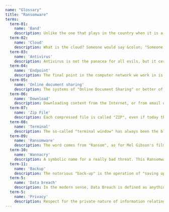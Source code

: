 ```yaml
---
name: "Glossary"
title: "Ransomware"
terms:
  term-01:
    name: 'Band' 
    description: Unlike the one that plays in the country when it is a party, the "Internet Band" is the amplitude available for your connection to the WEB &colon; the greater the "Bandwidth" the greater the amount of data exchanged ... Like a computer highway, our connection. Ever heard of megabits per second?
  term-02:
    name: 'Cloud'
    description: What is the cloud? Someone would say &colon; "Someone else's computer!". In reality we have to imagine the cloud as a set of many computers that are connected together so tightly, to appear a single large processing center, of which each user uses only a small part. It has different variations, private, hybrid and public, but its nature does not change &colon; shared resources logically divided between different users.
  term-03:
    name: 'Antivirus'
    description: Antivirus is not the panacea for all evils, but it certainly represents a countermeasure without which a PC hardly remains immune from "malicious" software. To guarantee that old threats cannot do new damage, the antivirus has a series of functions that ensure that what is known as harmful does not harm the system it is running on. It is an "endpoint" protection system.
  term-04:
    name: 'Endpoint'
    description: The final point in the computer network we work in is ... our own computer. Every system that has an input / output from outside the IT network is called an "endpoint". The term can have different meanings (mobile endpoint = cellular), but always represents the device in use by the user.
  term-05:
    name: 'Online document sharing'
    description: The systems of "Online Document Sharing" or better of "Document Management", are systems that allow multiple users to access the same data through the cloud. Often they also allow you to work directly online, but generally they are used for the exchange of large documents, when you want to give access to multiple or very large documents.
  term-06:
    name: 'Download'
    description: Downloading content from the Internet, or from email or any other service accessible from your PC. is an important time for preventing serious cyber threats, in fact &colon; every time you "download" something, by clicking on it with the mouse, you are actually putting on your computer data that if they contained executable code, could cause damage. You could object &colon; "But if I don't run it, it can't happen" ... It is not always true that to let a threat "start", once downloaded, you have to wait for your click, sometimes the threats are hidden but they start automatically because they exploit an invisible vulnerability.
  term-07:
    name: 'Zip File'
    description: Each compressed file is called "ZIP", even if today there are different standards (RAR, 7ZIP, TAR, etc etc etc. A compressed file, in addition to being deceptive, can contain contents that once extracted are automatically executed, you should always analyze the compressed files before decompressing them. Especially when password protected, protection often used to deceive the computer tools used to protect systems, such as firewalls and antivirus.
  term-08:
    name: 'Terminal'
    description: The so-called "terminal window" has always been the black window in which, in the films in which Pirates are presented at work, the hacker writes a very long and very fast sequence of meaningless characters ... :) But putting aside the hilarity &colon; it is the window where commands are launched that "speak" directly to your computer's operating system, in fact allowing you to perform operations, usually important. If you see it appearing in an "unusual" way, it could be that some service that you don't see on screen is doing something without your knowledge.
  term-09:
    name: 'Ransomware'
    description: The word comes from "Ransom", as for Mel Gibson's film. The ending "-WARE" in English means "about" or "around", from which we understand that soft-ware or hard-ware, or ransom-ware means, in the order &colon; about easily editable elements (software), about solid and tangible elements (hardware) and about redemption (ransomware). It is therefore a particular type of virus, in this document you see its appearance in the images in red, which is responsible for encrypting all your files with an encryption key that you do not know, making their recovery impossible if not paying whoever encrypted them and has the key. Strictly speaking &colon; as if someone changed all the locks in your home and asked for a lot of money to give you the new keys.
  term-10:
    name: 'Wannacry'
    description: A symbolic name for a really bad threat. This Ransomware, has blackmailed, by encrypting them, a staggering amount of computers in the world, especially those without security countermeasures. Wanna Cry means, not surprisingly &colon; "I want to cry". A warning, to remind you that not having the correct safety tools, first, can induce crying afterwards. In particular, after a ransomware has encrypted all your files at work or at home!
  term-11:
    name: 'Backup'
    description: The notorious "back-up" is the operation of "saving up", the data present on computer systems, in archives, obviously placed in places other than the original place from which they are saved. Saving to devices other than the original one preserves the data if the original PC has been compromised, for example, by malware. If the backup was "LOCAL", then on the PC itself, or if this was not done, what happened in this local administration would happen ...
  term-5:
    name: 'Data breach'
    description: In the modern sense, Data Breach is defined as anything that represents a serious, significant accident for the business or for the administration. If the administration loses a whole block of practices, in particular containing citizens' data, an incident occurs in the privacy field, which requires a specific verification of the causes and effects for people. If you were the victim of a DATA BREACH, relating to an online document management service, and you had uploaded your PERSONAL DOCUMENTS (identity card or passport or other) you would be easily exposed to what is called "Identity Theft", ie someone could send YOUR documents, attached to an email, to activate services without your knowledge, and then leave you with the resulting debts!
  term-5:
    name: 'Privacy'
    description: Respect for the private nature of information relating to oneself or to sensitive, private, confidential, top secret topics. When we talk about Privacy, we talk about the "concept" according to which the information sent should only be received by the "intentional" recipient (the one to whom the information is actually addressed). It has particular value when it comes to personal, personal or sensitive data (for example, health). In the context of public administration or health, it is easy to imagine how specific and personal data, put in the wrong hands, could favor corruption, or improper use for the purpose of extortion / enrichment. For this reason it is necessary to avoid considering "Privacy" a burden, but to value it as a right, for each individual.
---
```

